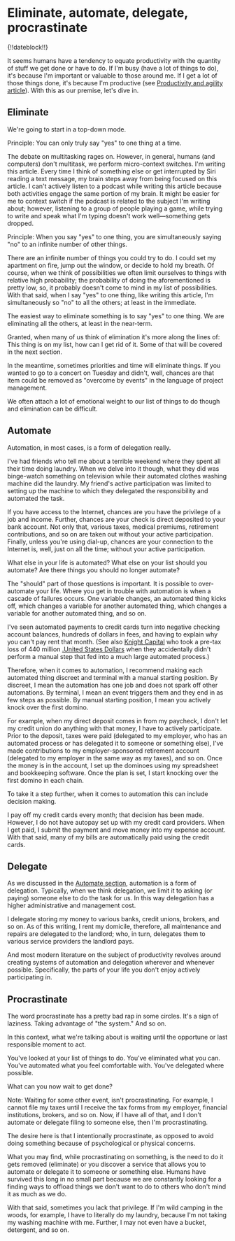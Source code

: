 # Eliminate, automate, delegate, procrastinate

{!!dateblock!!}

It seems humans have a tendency to equate productivity with the quantity of stuff we get done or have to do. If I'm busy (have a lot of things to do), it's because I'm important or valuable to those around me. If I get a lot of those things done, it's because I'm productive (see [Productivity and agility article](/essays-and-editorials/productivity-and-agility/)). With this as our premise, let's dive in.

## Eliminate

We're going to start in a top-down mode.

Principle: You can only truly say "yes" to one thing at a time.

The debate on multitasking rages on. However, in general, humans (and computers) don't multitask, we perform micro-context switches. I'm writing this article. Every time I think of something else or get interrupted by Siri reading a text message, my brain steps away from being focused on this article. I can't actively listen to a podcast while writing this article because both activities engage the same portion of my brain. It might be easier for me to context switch if the podcast is related to the subject I'm writing about; however, listening to a group of people playing a game, while trying to write and speak what I'm typing doesn't work well—something gets dropped.

Principle: When you say "yes" to one thing, you are simultaneously saying "no" to an infinite number of other things.

There are an infinite number of things you could try to do. I could set my apartment on fire, jump out the window, or decide to hold my breath. Of course, when we think of possibilities we often limit ourselves to things with relative high probability; the probability of doing the aforementioned is pretty low, so, it probably doesn't come to mind in my list of possibilities. With that said, when I say "yes" to one thing, like writing this article, I'm simultaneously so "no" to all the others; at least in the immediate. 

The easiest way to eliminate something is to say "yes" to one thing. We are eliminating all the others, at least in the near-term.

Granted, when many of us think of elimination it's more along the lines of: This thing is on my list, how can I get rid of it. Some of that will be covered in the next section.

In the meantime, sometimes priorities and time will eliminate things. If you wanted to go to a concert on Tuesday and didn't, well, chances are that item could be removed as "overcome by events" in the language of project management.

We often attach a lot of emotional weight to our list of things to do though and elimination can be difficult.

## Automate

Automation, in most cases, is a form of delegation really.

I've had friends who tell me about a terrible weekend where they spent all their time doing laundry. When we delve into it though, what they did was binge-watch something on television while their automated clothes washing machine did the laundry. My friend's active participation was limited to setting up the machine to which they delegated the responsibility and automated the task.

If you have access to the Internet, chances are you have the privilege of a job and income. Further, chances are your check is direct deposited to your bank account. Not only that, various taxes, medical premiums, retirement contributions, and so on are taken out without your active participation. Finally, unless you're using dial-up, chances are your connection to the Internet is, well, just on all the time; without your active participation.

What else in your life is automated? What else on your list should you automate? Are there things you should no longer automate?

The "should" part of those questions is important. It is possible to over-automate your life. Where you get in trouble with automation is when a cascade of failures occurs. One variable changes, an automated thing kicks off, which changes a variable for another automated thing, which changes a variable for another automated thing, and so on.

I've seen automated payments to credit cards turn into negative checking account balances, hundreds of dollars in fees, and having to explain why you can't pay rent that month. (See also [Knight Capital](https://en.wikipedia.org/wiki/Knight_Capital_Group) who took a pre-tax loss of 440 million [.United States Dollars](USD) when they accidentally didn't perform a manual step that fed into a much large automated process.)

Therefore, when it comes to automation, I recommend making each automated thing discreet and terminal with a manual starting position. By discreet, I mean the automation has one job and does not spark off other automations. By terminal, I mean an event triggers them and they end in as few steps as possible. By manual starting position, I mean you actively knock over the first domino.

For example, when my direct deposit comes in from my paycheck, I don't let my credit union do anything with that money, I have to actively participate. Prior to the deposit, taxes were paid (delegated to my employer, who has an automated process or has delegated it to someone or something else), I've made contributions to my employer-sponsored retirement account (delegated to my employer in the same way as my taxes), and so on. Once the money is in the account, I set up the dominoes using my spreadsheet and bookkeeping software. Once the plan is set, I start knocking over the first domino in each chain.

To take it a step further, when it comes to automation this can include decision making.

I pay off my credit cards every month; that decision has been made. However, I do not have autopay set up with my credit card providers. When I get paid, I submit the payment and move money into my expense account. With that said, many of my bills are automatically paid using the credit cards.

## Delegate

As we discussed in the [Automate section](#automate), automation is a form of delegation. Typically, when we think delegation, we limit it to asking (or paying) someone else to do the task for us. In this way delegation has a higher administrative and management cost.

I delegate storing my money to various banks, credit unions, brokers, and so on. As of this writing, I rent my domicile, therefore, all maintenance and repairs are delegated to the landlord; who, in turn, delegates them to various service providers the landlord pays. 

And most modern literature on the subject of productivity revolves around creating systems of automation and delegation wherever and whenever possible. Specifically, the parts of your life you don't enjoy actively participating in.

## Procrastinate

The word procrastinate has a pretty bad rap in some circles. It's a sign of laziness. Taking advantage of "the system." And so on.

In this context, what we're talking about is waiting until the opportune or last responsible moment to act.

You've looked at your list of things to do. You've eliminated what you can. You've automated what you feel comfortable with. You've delegated where possible. 

What can you now wait to get done?

Note: Waiting for some other event, isn't procrastinating. For example, I cannot file my taxes until I receive the tax forms from my employer, financial institutions, brokers, and so on. Now, if I have all of that, and I don't automate or delegate filing to someone else, then I'm procrastinating.

The desire here is that I intentionally procrastinate, as opposed to avoid doing something because of psychological or physical concerns.

What you may find, while procrastinating on something, is the need to do it gets removed (eliminate) or you discover a service that allows you to automate or delegate it to someone or something else. Humans have survived this long in no small part because we are constantly looking for a finding ways to offload things we don't want to do to others who don't mind it as much as we do.

With that said, sometimes you lack that privilege. If I'm wild camping in the woods, for example, I have to literally do my laundry, because I'm not taking my washing machine with me. Further, I may not even have a bucket, detergent, and so on.